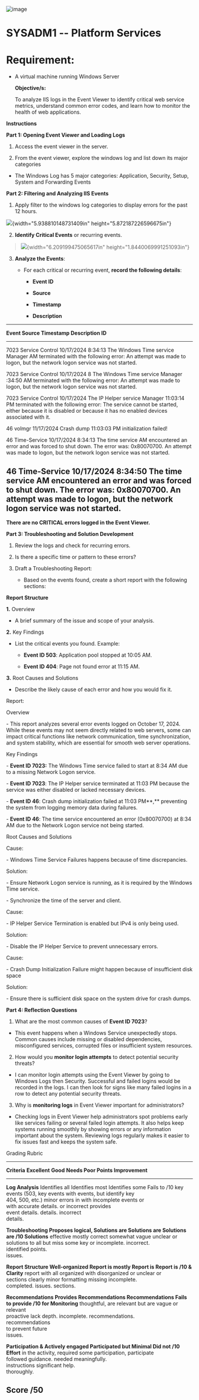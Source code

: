 ![image](https://github.com/user-attachments/assets/3ae3f8fa-aba9-44b6-8d89-b636c2b29ca6)


# SYSADM1 -- Platform Services

# Requirement: 

-   A virtual machine running Windows Server

    **Objective/s:**

    To analyze IIS logs in the Event Viewer to identify critical web
    service metrics, understand common error codes, and learn how to
    monitor the health of web applications.

**Instructions**

**Part 1: Opening Event Viewer and Loading Logs**

1.  Access the event viewer in the server.

2.  From the event viewer, explore the windows log and list down its
    major categories

-   The Windows Log has 5 major categories: Application, Security,
    Setup, System and Forwarding Events

**Part 2: Filtering and Analyzing IIS Events**

1.  Apply filter to the windows log categories to display errors for the
    past 12 hours.

![](vertopal_29aa5f14f95a4a3fbf17c94ce1fc9a5f/media/image2.png){width="5.938810148731409in"
height="5.872187226596675in"}

2.  **Identify Critical Events** or recurring events.

> ![](vertopal_29aa5f14f95a4a3fbf17c94ce1fc9a5f/media/image3.png){width="6.209199475065617in"
> height="1.8440069991251093in"}

3.  **Analyze the Events**:

    -   For each critical or recurring event, **record the following
        details**:

        -   **Event ID**

        -   **Source**

        -   **Timestamp**

        -   **Description**

  ------------------------------------------------------------------------
  **Event   **Source**         **Timestamp**      **Description**
  ID**                                            
  --------- ------------------ ------------------ ------------------------
  7023      Service Control    10/17/2024 8:34:13 The Windows Time service
            Manager            AM                 terminated with the
                                                  following error: An
                                                  attempt was made to
                                                  logon, but the network
                                                  logon service was not
                                                  started.

  7023      Service Control    10/17/2024 8       The Windows Time service
            Manager            :34:50 AM          terminated with the
                                                  following error: An
                                                  attempt was made to
                                                  logon, but the network
                                                  logon service was not
                                                  started.

  7023      Service Control    10/17/2024         The IP Helper service
            Manager            11:03:14 PM        terminated with the
                                                  following error: The
                                                  service cannot be
                                                  started, either because
                                                  it is disabled or
                                                  because it has no
                                                  enabled devices
                                                  associated with it.

  46        volmgr             11/17/2024         Crash dump
                               11:03:03 PM        initialization failed!

  46        Time-Service       10/17/2024 8:34:13 The time service
                               AM                 encountered an error and
                                                  was forced to shut down.
                                                  The error was:
                                                  0x80070700. An attempt
                                                  was made to logon, but
                                                  the network logon
                                                  service was not started.

  46        Time-Service       10/17/2024 8:34:50 The time service
                               AM                 encountered an error and
                                                  was forced to shut down.
                                                  The error was:
                                                  0x80070700. An attempt
                                                  was made to logon, but
                                                  the network logon
                                                  service was not started.
  ------------------------------------------------------------------------

**There are no CRITICAL errors logged in the Event Viewer.**

**Part 3: Troubleshooting and Solution Development**

1.  Review the logs and check for recurring errors.

2.  Is there a specific time or pattern to these errors?

3.  Draft a Troubleshooting Report:

    -   Based on the events found, create a short report with the
        following sections:

**Report Structure**

**1.** Overview

-   A brief summary of the issue and scope of your analysis.

**2.** Key Findings

-   List the critical events you found. Example:

    -   **Event ID 503**: Application pool stopped at 10:05 AM.

    -   **Event ID 404**: Page not found error at 11:15 AM.

**3.** Root Causes and Solutions

-   Describe the likely cause of each error and how you would fix it.

Report:

Overview

\- This report analyzes several error events logged on October 17, 2024.
While these events may not seem directly related to web servers, some
can impact critical functions like network communication, time
synchronization, and system stability, which are essential for smooth
web server operations.

Key Findings

\- **Event ID 7023:** The Windows Time service failed to start at 8:34
AM due to a missing Network Logon service.

\- **Event ID 7023**: The IP Helper service terminated at 11:03 PM
because the service was either disabled or lacked necessary devices.

\- **Event ID 46**: Crash dump initialization failed at 11:03 PM**,**
preventing the system from logging memory data during failures.

\- **Event ID 46**: The time service encountered an error (0x80070700)
at 8:34 AM due to the Network Logon service not being started.

Root Causes and Solutions

Cause:

\- Windows Time Service Failures happens because of time discrepancies.

Solution:

\- Ensure Network Logon service is running, as it is required by the
Windows Time service.

\- Synchronize the time of the server and client.

Cause:

\- IP Helper Service Termination is enabled but IPv4 is only being used.

Solution:

\- Disable the IP Helper Service to prevent unnecessary errors.

Cause:

\- Crash Dump Initialization Failure might happen because of
insufficient disk space

Solution:

\- Ensure there is sufficient disk space on the system drive for crash
dumps.

**Part 4: Reflection Questions**

1.  What are the most common causes of **Event ID 7023**?

-   This event happens when a Windows Service unexpectedly stops. Common
    causes include missing or disabled dependencies, misconfigured
    services, corrupted files or insufficient system resources.

2.  How would you **monitor login attempts** to detect potential
    security threats?

-   I can monitor login attempts using the Event Viewer by going to
    Windows Logs then Security. Successful and failed logins would be
    recorded in the logs. I can then look for signs like many failed
    logins in a row to detect any potential security threats.

3.  Why is **monitoring logs** in Event Viewer important for
    administrators?

-   Checking logs in Event Viewer help administrators spot problems
    early like services failing or several failed login attempts. It
    also helps keep systems running smoothly by showing errors or any
    information important about the system. Reviewing logs regularly
    makes it easier to fix issues fast and keeps the system safe.

Grading Rubric

  ---------------------------------------------------------------------------------------------------------------------------------------
  **Criteria**        **Excellent**     **Good**          **Needs                           **Poor**                         **Points**
                                                          Improvement**                                                      
  ------------------- ----------------- ----------------- --------------- ----------------- ------------- ------------------ ------------
  **Log Analysis**    Identifies all    Identifies most   Identifies some                   Fails to                         /10
                      key events (503,  key events with   events, but                       identify key                     
                      404, 500, etc.)   minor errors in   with incomplete                   events or                        
                      with accurate     details.          or incorrect                      provides                         
                      event details.                      details.                          incorrect                        
                                                                                            details.                         

  **Troubleshooting   Proposes logical, Solutions are     Solutions are                     Solutions are                    /10
  Solutions**         effective         mostly correct    somewhat vague                    unclear or                       
                      solutions to all  but miss some key or incomplete.                    incorrect.                       
                      identified        points.                                                                              
                      issues.                                                                                                

  **Report Structure  Well-organized    Report is mostly  Report is                         Report is                        /10
  & Clarity**         report with all   organized with    disorganized or                   unclear or                       
                      sections clearly  minor formatting  missing                           incomplete.                      
                      completed.        issues.           sections.                                                          

  **Recommendations   Provides          Recommendations                   Recommendations                 Fails to provide   /10
  for Monitoring**    thoughtful,       are relevant but                  are vague or                    relevant           
                      proactive         lack depth.                       incomplete.                     recommendations.   
                      recommendations                                                                                        
                      to prevent future                                                                                      
                      issues.                                                                                                

  **Participation &   Actively engaged  Participated but                  Minimal                         Did not            /10
  Effort**            in the activity,  required some                     participation,                  participate        
                      followed          guidance.                         needed                          meaningfully.      
                      instructions                                        significant help.                                  
                      thoroughly.                                                                                            

  **Score**                                                                                                                  **/50**
  ---------------------------------------------------------------------------------------------------------------------------------------

